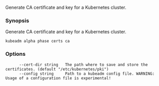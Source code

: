 
Generate CA certificate and key for a Kubernetes cluster.

### Synopsis


Generate CA certificate and key for a Kubernetes cluster.

```
kubeadm alpha phase certs ca
```

### Options

```
      --cert-dir string   The path where to save and store the certificates. (default "/etc/kubernetes/pki")
      --config string     Path to a kubeadm config file. WARNING: Usage of a configuration file is experimental!
```

